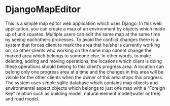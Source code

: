 # DjangoMapEditor
This is a simple map editor web application which uses Django. In this web application, you can create a map of an environment by objects which made up of unit squares. Multiple users can edit the same map at the same time by seeing eachothers processes. To avoid the conflict changes there is a system that forces client to mark the area that he/she is currently working on, so other clients who working on the same map cannot change the marked area which belongs to someone else. In other words, to make deleting, adding and moving operations, the locations which client is doing these operations should belong to this client’s progress area. A location can belong only one progress area at a time and the changes in this area will be visible for the other clients when the owner of this area stops this progress. The system uses simple sqlite database which contains map objects and environmental aspect objects which belongs to just one map with a “Foreign Key” relation such as building model, natural element model(water or tree) and road model.
